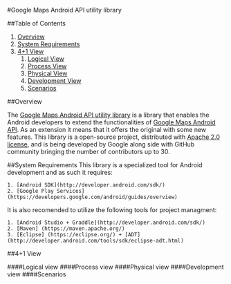 #Google Maps Android API utility library

##Table of Contents
 1. [Overview](#overview)
 2. [System Requirements](#system-requirements)
 3. [4+1 View](#41-view)
	1. [Logical View](#logical-view)
	2. [Process View](#process-view)
	3. [Physical View](#physical-view)
	4. [Development View](#development-view)
	5. [Scenarios](#scenarios)

##Overview

The [Google Maps Android API utility library](http://googlemaps.github.io/android-maps-utils/) is a library that enables the Android developers to extend the functionalities of [Google Maps Android API](http://developer.android.com/google/play-services/maps.html). As an extension it means that it offers the original with some new features.
This library is a open-source project, distributed with [Apache 2.0 license](http://www.apache.org/licenses/LICENSE-2.0), and is being developed by Google along side with GitHub community bringing the number of contributors up to 30.

##System Requirements
This library is a specialized tool for Android development and as such it requires:

	1. [Android SDK](http://developer.android.com/sdk/)
	2. [Google Play Services] (https://developers.google.com/android/guides/overview)
It is also recomended to utilize the following tools for project managment:

	1. [Android Studio + Graddle](http://developer.android.com/sdk/)
	2. [Maven] (https://maven.apache.org/)
	3. [Eclipse] (https://eclipse.org/) + [ADT] (http://developer.android.com/tools/sdk/eclipse-adt.html)


##4+1 View

####Logical view
####Process view
####Physical view
####Development view
####Scenarios 

